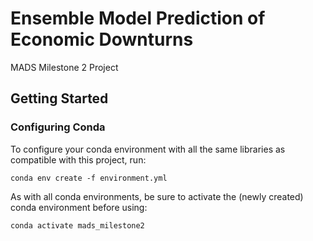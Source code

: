 # Ensemble Model Prediction of Economic Downturns
MADS Milestone 2 Project

## Getting Started
### Configuring Conda

To configure your conda environment with all the same libraries as compatible with this project, run:
```
conda env create -f environment.yml
```

As with all conda environments, be sure to activate the (newly created) conda environment before using:
```
conda activate mads_milestone2
```
